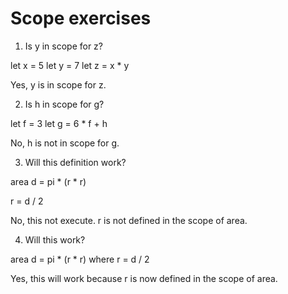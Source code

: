 # Scope exercises

1. Is y in scope for z? 

let x = 5
let y = 7
let z = x * y

Yes, y is in scope for z. 

2. Is h in scope for g? 

let f = 3
let g = 6 * f + h

No, h is not in scope for g.


3. Will this definition work? 

area d = pi * (r * r)

r = d / 2

No, this not execute. r is not defined in the scope of area.


4. Will this work? 

area d = pi * (r * r)
  where r = d / 2

Yes, this will work because r is now defined in the scope of area.

